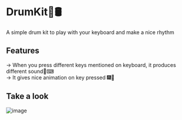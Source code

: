 # DrumKit🥁🛢
A simple drum kit to play with your keyboard and make a nice rhythm

## Features
-> When you press different keys mentioned on keyboard, it produces different sound🎹⌨</br>
-> It gives nice animation on key pressed 🎆🎇

## Take a look
![image](https://user-images.githubusercontent.com/68998355/108532068-7038e000-72fd-11eb-8b62-5a2a2b861615.png)


